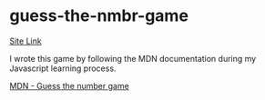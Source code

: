 # guess-the-nmbr-game


[Site Link](https://guess-the-nmbr-game.netlify.app)

I wrote this game by following the MDN documentation during my Javascript learning process.

[MDN - Guess the number game](https://developer.mozilla.org/en-US/docs/Learn/JavaScript/First_steps/A_first_splash)
